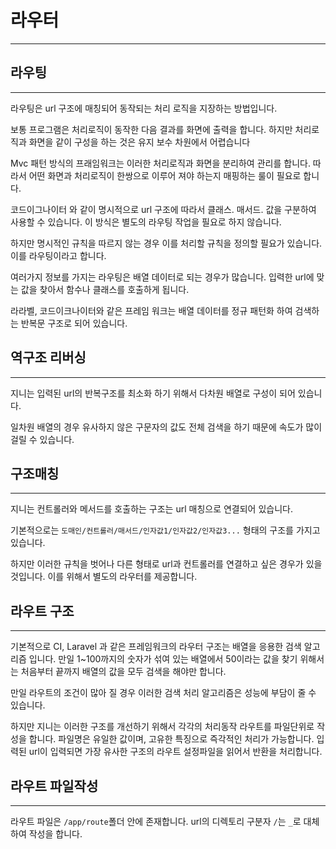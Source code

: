 # 라우터
---

## 라우팅
---
라우팅은 url 구조에 매칭되어 동작되는 처리 로직을 지장하는 방법입니다.

보통 프로그램은 처리로직이 동작한 다음 결과를 화면에 출력을 합니다. 하지만 처리로직과 화면을 같이 구성을 하는 것은 유지 보수 차원에서 어렵습니다

Mvc 패턴 방식의 프래임워크는 이러한 처리로직과 화면을 분리하여 관리를 합니다. 따라서 어떤 화면과 처리로직이 한쌍으로 이루어 져야 하는지 매핑하는 룰이 필요로 합니다.

코드이그나이터 와 같이 명시적으로 url 구조에 따라서 클래스. 매서드. 값을 구분하여 사용할 수 있습니다. 이 방식은 별도의 라우팅 작업을 필요로 하지 않습니다.

하지만 명시적인 규칙을 따르지 않는 경우 이를 처리할 규칙을 정의할 필요가 있습니다. 이를 라우팅이라고 합니다.

여러가지 정보를 가지는 라우팅은 배열 데이터로 되는 경우가 많습니다. 입력한 url에 맞는 값을 찾아서 함수나 클래스를 호출하게 됩니다.

라라벨, 코드이크나이터와 같은 프레임 워크는 배열 데이터를 정규 패턴화 하여 검색하는 반복문 구조로 되어 있습니다.

## 역구조 리버싱
---
지니는 입력된 url의 반복구조를 최소화 하기 위해서 다차원 배열로 구성이 되어 있습니다.

일차원 배열의 경우 유사하지 않은 구문자의 값도 전체 검색을 하기 때문에 속도가 많이 걸릴 수 있습니다.

## 구조매칭
---
지니는 컨트롤러와 메서드를 호출하는 구조는 url 매칭으로 연결되어 있습니다.

기본적으로는 `도매인/컨트롤러/매서드/인자값1/인자값2/인자값3...` 형태의 구조를 가지고 있습니다.

하지만 이러한 규칙을 벗어나 다른 형태로 url과 컨트롤러를 연결하고 싶은 경우가 있을 것입니다.
이를 위해서 별도의 라우터를 제공합니다.



## 라우트 구조
---
기본적으로 CI, Laravel 과 같은 프레임워크의 라우터 구조는 배열을 응용한 검색 알고리즘 입니다.
만일 1~100까지의 숫자가 섞여 있는 배열에서 50이라는 값을 찾기 위해서는 처음부터 끝까지 배열의 값을 모두 검색을 해야만 합니다.

만일 라우트의 조건이 많아 질 경우 이러한 검색 처리 알고리즘은 성능에 부담이 줄 수 있습니다.

하지만 지니는 이러한 구조를 개선하기 위해서 각각의 처리동작 라우트를 파일단위로 작성을 합니다. 파일명은 유일한 값이며, 고유한 특징으로 즉각적인 처리가 가능합니다.
입력된 url이 입력되면 가장 유사한 구조의 라우트 설정파일을 읽어서 반환을 처리합니다.



## 라우트 파일작성
---
라우트 파일은 `/app/route`폴더 안에 존재합니다. url의 디렉토리 구분자 `/`는 `_`로 대체하여 작성을 합니다.
